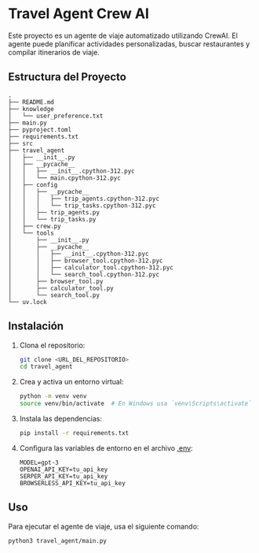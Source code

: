 # Travel Agent Crew AI

Este proyecto es un agente de viaje automatizado utilizando CrewAI. El agente puede planificar actividades personalizadas, buscar restaurantes y compilar itinerarios de viaje.
## Estructura del Proyecto
```
.
├── README.md
├── knowledge
│   └── user_preference.txt
├── main.py
├── pyproject.toml
├── requirements.txt
├── src
├── travel_agent
│   ├── __init__.py
│   ├── __pycache__
│   │   ├── __init__.cpython-312.pyc
│   │   └── main.cpython-312.pyc
│   ├── config
│   │   ├── __pycache__
│   │   │   ├── trip_agents.cpython-312.pyc
│   │   │   └── trip_tasks.cpython-312.pyc
│   │   ├── trip_agents.py
│   │   └── trip_tasks.py
│   ├── crew.py
│   └── tools
│       ├── __init__.py
│       ├── __pycache__
│       │   ├── __init__.cpython-312.pyc
│       │   ├── browser_tool.cpython-312.pyc
│       │   ├── calculator_tool.cpython-312.pyc
│       │   └── search_tool.cpython-312.pyc
│       ├── browser_tool.py
│       ├── calculator_tool.py
│       └── search_tool.py
└── uv.lock
```

## Instalación

1. Clona el repositorio:
    ```sh
    git clone <URL_DEL_REPOSITORIO>
    cd travel_agent
    ```

2. Crea y activa un entorno virtual:
    ```sh
    python -m venv venv
    source venv/bin/activate  # En Windows usa `venv\Scripts\activate`
    ```

3. Instala las dependencias:
    ```sh
    pip install -r requirements.txt
    ```

4. Configura las variables de entorno en el archivo [.env](http://_vscodecontentref_/14):
    ```env
    MODEL=gpt-3
    OPENAI_API_KEY=tu_api_key
    SERPER_API_KEY=tu_api_key
    BROWSERLESS_API_KEY=tu_api_key
    ```

## Uso

Para ejecutar el agente de viaje, usa el siguiente comando:
```sh
python3 travel_agent/main.py
